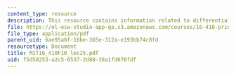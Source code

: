 ```yaml
---
content_type: resource
description: This resource contains information related to differential games.
file: https://ol-ocw-studio-app-qa.s3.amazonaws.com/courses/16-410-principles-of-autonomy-and-decision-making-fall-2010/f5d58253a2c565372d8038a1fd676fdf_MIT16_410F10_lec25.pdf
file_type: application/pdf
parent_uid: 6ae95a6f-16be-365e-312a-e193bb74c8fd
resourcetype: Document
title: MIT16_410F10_lec25.pdf
uid: f5d58253-a2c5-6537-2d80-38a1fd676fdf
---
```

